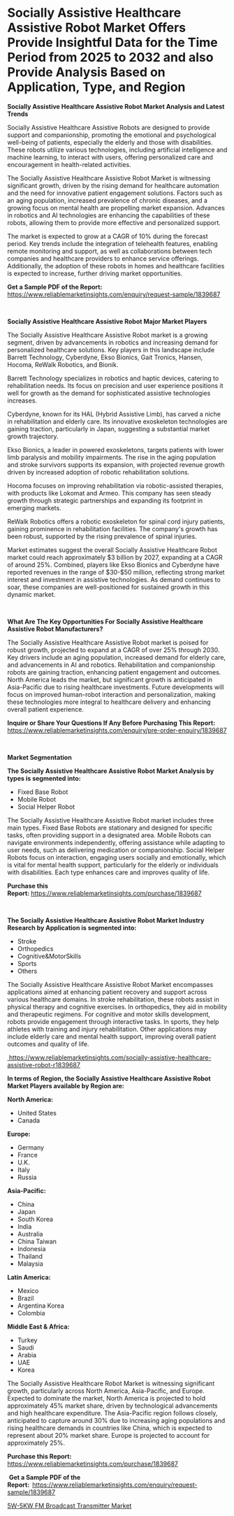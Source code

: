 <p><h1>Socially Assistive Healthcare Assistive Robot Market Offers Provide Insightful Data for the Time Period from 2025 to 2032 and also Provide Analysis Based on Application, Type, and Region</h1></p><p><strong>Socially Assistive Healthcare Assistive Robot Market Analysis and Latest Trends</strong></p>
<p><p>Socially Assistive Healthcare Assistive Robots are designed to provide support and companionship, promoting the emotional and psychological well-being of patients, especially the elderly and those with disabilities. These robots utilize various technologies, including artificial intelligence and machine learning, to interact with users, offering personalized care and encouragement in health-related activities.</p><p>The Socially Assistive Healthcare Assistive Robot Market is witnessing significant growth, driven by the rising demand for healthcare automation and the need for innovative patient engagement solutions. Factors such as an aging population, increased prevalence of chronic diseases, and a growing focus on mental health are propelling market expansion. Advances in robotics and AI technologies are enhancing the capabilities of these robots, allowing them to provide more effective and personalized support.</p><p>The market is expected to grow at a CAGR of 10% during the forecast period. Key trends include the integration of telehealth features, enabling remote monitoring and support, as well as collaborations between tech companies and healthcare providers to enhance service offerings. Additionally, the adoption of these robots in homes and healthcare facilities is expected to increase, further driving market opportunities.</p></p>
<p><strong>Get a Sample PDF of the Report:&nbsp;</strong> <a href="https://www.reliablemarketinsights.com/enquiry/request-sample/1839687?utm_campaign=1937&utm_medium=2&utm_source=Github&utm_content=ia&utm_term=13022025&utm_id=socially-assistive-healthcare-assistive-robot">https://www.reliablemarketinsights.com/enquiry/request-sample/1839687</a></p>
<p>&nbsp;</p>
<p><strong>Socially Assistive Healthcare Assistive Robot Major Market Players</strong></p>
<p><p>The Socially Assistive Healthcare Assistive Robot market is a growing segment, driven by advancements in robotics and increasing demand for personalized healthcare solutions. Key players in this landscape include Barrett Technology, Cyberdyne, Ekso Bionics, Gait Tronics, Hansen, Hocoma, ReWalk Robotics, and Bionik. </p><p>Barrett Technology specializes in robotics and haptic devices, catering to rehabilitation needs. Its focus on precision and user experience positions it well for growth as the demand for sophisticated assistive technologies increases. </p><p>Cyberdyne, known for its HAL (Hybrid Assistive Limb), has carved a niche in rehabilitation and elderly care. Its innovative exoskeleton technologies are gaining traction, particularly in Japan, suggesting a substantial market growth trajectory. </p><p>Ekso Bionics, a leader in powered exoskeletons, targets patients with lower limb paralysis and mobility impairments. The rise in the aging population and stroke survivors supports its expansion, with projected revenue growth driven by increased adoption of robotic rehabilitation solutions.</p><p>Hocoma focuses on improving rehabilitation via robotic-assisted therapies, with products like Lokomat and Armeo. This company has seen steady growth through strategic partnerships and expanding its footprint in emerging markets.</p><p>ReWalk Robotics offers a robotic exoskeleton for spinal cord injury patients, gaining prominence in rehabilitation facilities. The company's growth has been robust, supported by the rising prevalence of spinal injuries.</p><p>Market estimates suggest the overall Socially Assistive Healthcare Robot market could reach approximately $3 billion by 2027, expanding at a CAGR of around 25%. Combined, players like Ekso Bionics and Cyberdyne have reported revenues in the range of $30-$50 million, reflecting strong market interest and investment in assistive technologies. As demand continues to soar, these companies are well-positioned for sustained growth in this dynamic market.</p></p>
<p>&nbsp;</p>
<p><strong>What Are The Key Opportunities For Socially Assistive Healthcare Assistive Robot Manufacturers?</strong></p>
<p><p>The Socially Assistive Healthcare Assistive Robot market is poised for robust growth, projected to expand at a CAGR of over 25% through 2030. Key drivers include an aging population, increased demand for elderly care, and advancements in AI and robotics. Rehabilitation and companionship robots are gaining traction, enhancing patient engagement and outcomes. North America leads the market, but significant growth is anticipated in Asia-Pacific due to rising healthcare investments. Future developments will focus on improved human-robot interaction and personalization, making these technologies more integral to healthcare delivery and enhancing overall patient experience.</p></p>
<p><strong>Inquire or Share Your Questions If Any Before Purchasing This Report:</strong> <a href="https://www.reliablemarketinsights.com/enquiry/pre-order-enquiry/1839687?utm_campaign=1937&utm_medium=2&utm_source=Github&utm_content=ia&utm_term=13022025&utm_id=socially-assistive-healthcare-assistive-robot">https://www.reliablemarketinsights.com/enquiry/pre-order-enquiry/1839687</a></p>
<p>&nbsp;</p>
<p><strong>Market Segmentation</strong></p>
<p><strong>The Socially Assistive Healthcare Assistive Robot Market Analysis by types is segmented into:</strong></p>
<p><ul><li>Fixed Base Robot</li><li>Mobile Robot</li><li>Social Helper Robot</li></ul></p>
<p><p>The Socially Assistive Healthcare Assistive Robot market includes three main types. Fixed Base Robots are stationary and designed for specific tasks, often providing support in a designated area. Mobile Robots can navigate environments independently, offering assistance while adapting to user needs, such as delivering medication or companionship. Social Helper Robots focus on interaction, engaging users socially and emotionally, which is vital for mental health support, particularly for the elderly or individuals with disabilities. Each type enhances care and improves quality of life.</p></p>
<p><strong>Purchase this Report:&nbsp;</strong><a href="https://www.reliablemarketinsights.com/purchase/1839687?utm_campaign=1937&utm_medium=2&utm_source=Github&utm_content=ia&utm_term=13022025&utm_id=socially-assistive-healthcare-assistive-robot">https://www.reliablemarketinsights.com/purchase/1839687</a></p>
<p>&nbsp;</p>
<p><strong>The Socially Assistive Healthcare Assistive Robot Market Industry Research by Application is segmented into:</strong></p>
<p><ul><li>Stroke</li><li>Orthopedics</li><li>Cognitive&MotorSkills</li><li>Sports</li><li>Others</li></ul></p>
<p><p>The Socially Assistive Healthcare Assistive Robot Market encompasses applications aimed at enhancing patient recovery and support across various healthcare domains. In stroke rehabilitation, these robots assist in physical therapy and cognitive exercises. In orthopedics, they aid in mobility and therapeutic regimens. For cognitive and motor skills development, robots provide engagement through interactive tasks. In sports, they help athletes with training and injury rehabilitation. Other applications may include elderly care and mental health support, improving overall patient outcomes and quality of life.</p></p>
<p><a href="https://www.reliablemarketinsights.com/socially-assistive-healthcare-assistive-robot-r1839687?utm_campaign=1937&utm_medium=2&utm_source=Github&utm_content=ia&utm_term=13022025&utm_id=socially-assistive-healthcare-assistive-robot">&nbsp;https://www.reliablemarketinsights.com/socially-assistive-healthcare-assistive-robot-r1839687</a></p>
<p><strong>In terms of Region, the Socially Assistive Healthcare Assistive Robot Market Players available by Region are:</strong></p>
<p>
    <p> <strong> North America: </strong>
        <ul>
            <li>United States</li>
            <li>Canada</li>
        </ul>
        </p> 
    <p> <strong> Europe: </strong>
        <ul>
            <li>Germany</li>
            <li>France</li>
            <li>U.K.</li>
            <li>Italy</li>
            <li>Russia</li>
        </ul>
        </p> 
    <p> <strong> Asia-Pacific: </strong>
        <ul>
            <li>China</li>
            <li>Japan</li>
            <li>South Korea</li>
            <li>India</li>
            <li>Australia</li>
            <li>China Taiwan</li>
            <li>Indonesia</li>
            <li>Thailand</li>
            <li>Malaysia</li>
        </ul>
        </p> 
    <p> <strong> Latin America: </strong>
        <ul>
            <li>Mexico</li>
            <li>Brazil</li>
            <li>Argentina Korea</li>
            <li>Colombia</li>
        </ul>
        </p> 
    <p> <strong> Middle East & Africa: </strong>
        <ul>
            <li>Turkey</li>
            <li>Saudi</li>
            <li>Arabia</li>
            <li>UAE</li>
            <li>Korea</li>
        </ul>
    </p>
    </p>
<p><p>The Socially Assistive Healthcare Robot Market is witnessing significant growth, particularly across North America, Asia-Pacific, and Europe. Expected to dominate the market, North America is projected to hold approximately 45% market share, driven by technological advancements and high healthcare expenditure. The Asia-Pacific region follows closely, anticipated to capture around 30% due to increasing aging populations and rising healthcare demands in countries like China, which is expected to represent about 20% market share. Europe is projected to account for approximately 25%.</p></p>
<p><strong>Purchase this Report: </strong><a href="https://www.reliablemarketinsights.com/purchase/1839687?utm_campaign=1937&utm_medium=2&utm_source=Github&utm_content=ia&utm_term=13022025&utm_id=socially-assistive-healthcare-assistive-robot">https://www.reliablemarketinsights.com/purchase/1839687</a></p>
<p>&nbsp;<strong>Get a Sample PDF of the Report:&nbsp;&nbsp;</strong><a href="https://www.reliablemarketinsights.com/enquiry/request-sample/1839687?utm_campaign=1937&utm_medium=2&utm_source=Github&utm_content=ia&utm_term=13022025&utm_id=socially-assistive-healthcare-assistive-robot">https://www.reliablemarketinsights.com/enquiry/request-sample/1839687</a></p>
<p><strong></strong></p>
<p><p><a href="https://github.com/Krish2023na/Market-Research-Report-List-7/blob/main/5w-5kw-fm-broadcast-transmitter-market.md?utm_campaign=1937&utm_medium=2&utm_source=Github&utm_content=ia&utm_term=13022025&utm_id=socially-assistive-healthcare-assistive-robot">5W-5KW FM Broadcast Transmitter Market</a></p></p>
